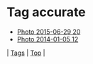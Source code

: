 <!--
title: Tag accurate
date: 2020-06-28T15:26:58.588Z
tags:
-->
# Tag accurate

 * [Photo 2015-06-29 20](122786984764.md)
 * [Photo 2014-01-05 12](72313493349.md)

| [Tags](tags.md) | [Top](index.md) |
